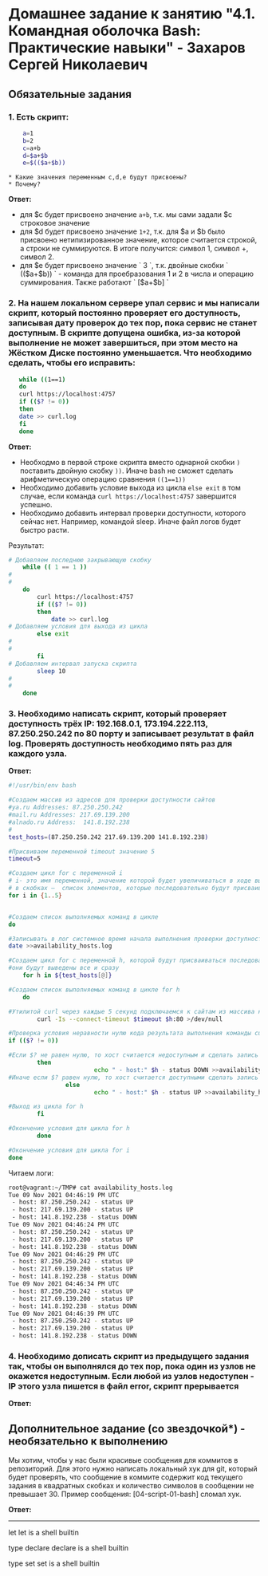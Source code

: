 # Домашнее задание к занятию "4.1. Командная оболочка Bash: Практические навыки" - Захаров Сергей Николаевич

## Обязательные задания

### 1. Есть скрипт:
```bash
	a=1
	b=2
	c=a+b
	d=$a+$b
	e=$(($a+$b))
```
	* Какие значения переменным c,d,e будут присвоены?
	* Почему?
	
   **Ответ:**
   
   * для $с будет присвоено значение ` a+b `, т.к. мы сами задали $c строковое значение
   * для $d будет присвоено значение ` 1+2 `, т.к. для $a и $b было присвоено нетипизированное значение, которое считается строкой, а строки не суммируются. В итоге получится: символ 1, символ +, символ 2.
   * для $e будет присвоено значение ` 3 `, т.к. двойные скобки ` (($a+$b)) ` - команда для проебразования 1 и 2 в числа и операцию суммирования. Также работают ` [$a+$b] `

### 2. На нашем локальном сервере упал сервис и мы написали скрипт, который постоянно проверяет его доступность, записывая дату проверок до тех пор, пока сервис не станет доступным. В скрипте допущена ошибка, из-за которой выполнение не может завершиться, при этом место на Жёстком Диске постоянно уменьшается. Что необходимо сделать, чтобы его исправить:

 ```bash
	while ((1==1)
	do
	curl https://localhost:4757
	if (($? != 0))
	then
	date >> curl.log
	fi
	done
 ```
   **Ответ:**

   * Необходмо в первой строке скрипта вместо однарной скобки ` ) ` поставить двойную скобку ` )) `. Иначе bash не сможет сделать арифметическую операцию сравнения ` ((1==1)) `
   * Необходимо добавить условие выхода из цикла ` else exit ` в том случае, если команда ` curl https://localhost:4757 ` завершится успешно. 
   * Необходимо добавить интервал проверки доступности, которого сейчас нет. Например, командой sleep. Иначе файл логов будет быстро расти.

  
  Результат:

```bash
# Добавляем последнюю закрывающую скобку
    while (( 1 == 1 ))
#
#
    do
        curl https://localhost:4757
        if (($? != 0))
        then
            date >> curl.log
# Добавляем условия для выхода из цикла
        else exit
#
#
        fi
# Добавляем интервал запуска скрипта
        sleep 10
#
#
    done
```

### 3. Необходимо написать скрипт, который проверяет доступность трёх IP: 192.168.0.1, 173.194.222.113, 87.250.250.242 по 80 порту и записывает результат в файл log. Проверять доступность необходимо пять раз для каждого узла.

   **Ответ:**
   
```bash
#!/usr/bin/env bash

#Создаем массив из адресов для проверки доступности сайтов
#ya.ru Addresses: 87.250.250.242
#mail.ru Addresses: 217.69.139.200
#alnado.ru Address:  141.8.192.238
#
test_hosts=(87.250.250.242 217.69.139.200 141.8.192.238)

#Присвиваем переменной timeout значение 5
timeout=5

#Создаем цикл for с переменной i
# i- это имя переменной, значение которой будет увеличиваться в ходе выполнения цикла,
# в скобках —  список элементов, которые последовательно будут присваиваться переменной i. По заданию - 5 циклов
for i in {1..5}


#Создаем список выполняемых команд в цикле
do

#Записывать в лог системное время начала выполнения проверки доступности
date >>availability_hosts.log

#Создаем цикл for с переменной h, которой будут присваиваться последовательно значения адресов из массива test_hosts
#они будут выведены все и сразу
    for h in ${test_hosts[@]}

#Создаем список выполняемых команд в цикле for h
    do

#Утилитой curl через каждые 5 секунд подключаемся к сайтам из массива на порт 80, результат вывода команды уничтожаем
        curl -Is --connect-timeout $timeout $h:80 >/dev/null

#Проверка условия неравности нулю кода результата выполнения команды curl
if (($? != 0))

#Если $? не равен нулю, то хост считается недоступным и сделать запись в файл логов
        then
                        echo " - host:" $h - status DOWN >>availability_hosts.log
#Иначе если $? равен нулю, то хост считается доступными сделать запись в файл логов
                else
                        echo " - host:" $h - status UP >>availability_hosts.log

#Выход из цикла for h
        fi

#Окончение условия для цикла for h
        done

#Окончение условия для цикла for i
done
```

Читаем логи:
```bash
root@vagrant:~/TMP# cat availability_hosts.log
Tue 09 Nov 2021 04:46:19 PM UTC
 - host: 87.250.250.242 - status UP
 - host: 217.69.139.200 - status UP
 - host: 141.8.192.238 - status DOWN
Tue 09 Nov 2021 04:46:24 PM UTC
 - host: 87.250.250.242 - status UP
 - host: 217.69.139.200 - status UP
 - host: 141.8.192.238 - status DOWN
Tue 09 Nov 2021 04:46:29 PM UTC
 - host: 87.250.250.242 - status UP
 - host: 217.69.139.200 - status UP
 - host: 141.8.192.238 - status DOWN
Tue 09 Nov 2021 04:46:34 PM UTC
 - host: 87.250.250.242 - status UP
 - host: 217.69.139.200 - status UP
 - host: 141.8.192.238 - status DOWN
Tue 09 Nov 2021 04:46:39 PM UTC
 - host: 87.250.250.242 - status UP
 - host: 217.69.139.200 - status UP
 - host: 141.8.192.238 - status DOWN

```
### 4. Необходимо дописать скрипт из предыдущего задания так, чтобы он выполнялся до тех пор, пока один из узлов не окажется недоступным. Если любой из узлов недоступен - IP этого узла пишется в файл error, скрипт прерывается

   **Ответ:**

## Дополнительное задание (со звездочкой*) - необязательно к выполнению

Мы хотим, чтобы у нас были красивые сообщения для коммитов в репозиторий. Для этого нужно написать локальный хук для git, который будет проверять, что сообщение в коммите содержит код текущего задания в квадратных скобках и количество символов в сообщении не превышает 30. Пример сообщения: \[04-script-01-bash\] сломал хук.

   **Ответ:**

---
let
let is a shell builtin

 type declare
declare is a shell builtin

type set
set is a shell builtin



